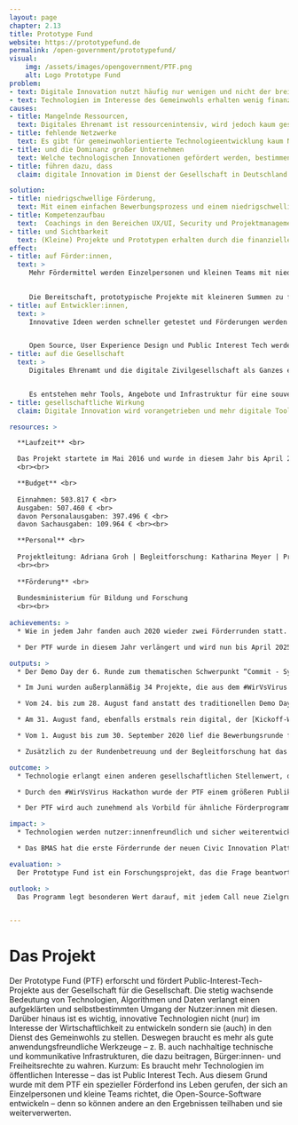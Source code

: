 ```yaml
---
layout: page
chapter: 2.13
title: Prototype Fund
website: https://prototypefund.de
permalink: /open-government/prototypefund/
visual:
    img: /assets/images/opengovernment/PTF.png
    alt: Logo Prototype Fund
problem:
- text: Digitale Innovation nutzt häufig nur wenigen und nicht der breiten Gesellschaft.
- text: Technologien im Interesse des Gemeinwohls erhalten wenig finanzielle Förderung.
causes:
- title: Mangelnde Ressourcen,
  text: Digitales Ehrenamt ist ressourcenintensiv, wird jedoch kaum gesehen, anerkannt oder finanziert. Das Entwickeln neuer Technologien erfolgt deshalb oft im Interesse von Wirtschaftlichkeit oder Datenverwertbarkeit.
- title: fehlende Netzwerke
  text: Es gibt für gemeinwohlorientierte Technologieentwicklung kaum Netzwerke, die sich für eine Verbesserung der Situation einsetzen können.
- title: und die Dominanz großer Unternehmen
  text: Welche technologischen Innovationen gefördert werden, bestimmen derzeit große internationale Konzerne oder Kapitalgeber. Dabei liegt oftmals die Expertise darüber, welche Entwicklungen wirklich benötigt werden oder welche Innovationen der Skalierung bedürfen, in der Gesellschaft – diese wird aber nicht einbezogen und zu wenig gefördert.
- title: führen dazu, dass
  claim: digitale Innovation im Dienst der Gesellschaft in Deutschland kaum stattfindet.

solution:
- title: niedrigschwellige Förderung,
  text: Mit einem einfachen Bewerbungsprozess und einem niedrigschwelligen Förderverfahren zeigen wir, dass die Förderung digitaler Innovationen aus der Gesellschaft möglich und wünschenswert ist.
- title: Kompetenzaufbau
  text:  Coachings in den Bereichen UX/UI, Security und Projektmanagement vermitteln der Open-Source-Community Wissen, das auch bei der Umsetzung weiterer Projekte nützlich sein kann.
- title: und Sichtbarkeit
  text: (Kleine) Projekte und Prototypen erhalten durch die finanzielle Förderung des BMBF mehr Sichtbarkeit – über die Website des Prototype Fund, Medien, Konferenzen und andere Veranstaltungen sowie aktive Vernetzungsarbeit.
effect:
- title: auf Förder:innen,
  text: >
     Mehr Fördermittel werden Einzelpersonen und kleinen Teams mit niedrigschwelligen Verfahren bereitgestellt.
   

     Die Bereitschaft, prototypische Projekte mit kleineren Summen zu fördern, steigt.
- title: auf Entwickler:innen,
  text: >
     Innovative Ideen werden schneller getestet und Förderungen werden als realistische Möglichkeit angesehen, Projekte umzusetzen.


     Open Source, User Experience Design und Public Interest Tech werden als Konzepte weiterverbreitet.
- title: auf die Gesellschaft
  text: >
     Digitales Ehrenamt und die digitale Zivilgesellschaft als Ganzes erfährt mehr Beachtung und Anerkennung.


     Es entstehen mehr Tools, Angebote und Infrastruktur für eine souveräne, digital handlungsfähige und informierte Gesellschaft.
- title: gesellschaftliche Wirkung
  claim: Digitale Innovation wird vorangetrieben und mehr digitale Tools sowie sichere Infrastruktur für die Gesellschaft werden geschaffen.

resources: >

  **Laufzeit** <br>

  Das Projekt startete im Mai 2016 ​und wurde in diesem Jahr bis ​April 2025 verlängert.
  <br><br>

  **Budget** <br>
  
  Einnahmen: 503.817 € <br>
  Ausgaben: 507.460 € <br>
  davon Personalausgaben: 397.496 € <br>
  davon Sachausgaben: 109.964 € <br><br>

  **Personal** <br>
  
  Projektleitung: Adriana Groh | Begleitforschung: Katharina Meyer | Projektmanagement:  Thomas Friese, Marie Gutbub | Kommunikation: Patricia Leu | Controlling: Juliane Krüger / Petra Bálint | technische Administration: Gregor Gilka
  <br><br>
  
  **Förderung** <br>
  
  Bundesministerium für Bildung und Forschung
  <br><br>
 
achievements: >
  * Wie in jedem Jahr fanden auch 2020 wieder zwei Förderrunden statt. Die 7. Runde hat den Schwerpunkt “Engineering Trust - Vertrauen bauen”. Die 8. Runde wurde themenoffen gestaltet. Im Jahr 2020 wurde aufgrund der Coronapandemie die große Bedeutung guter, nutzerfreundlicher Technologie für viele Menschen noch deutlicher. Die Pandemie hat zudem neuartige Lösungen für bisher unbekannte Herausforderungen nötig gemacht. Der PTF hat den #WirVsVirus-Hackathon der Bundesregierung vom 21. bis 23. März 2020 mit initiiert und organisiert. Fast 30.000 Menschen beteiligten sich daran, digitale Lösungen für Probleme rund um die Coronapandemie zu entwickeln. 34 der entstandenen Lösungen hat der PTF in einer zusätzlichen Förderrunde mit 1,5 Mio. € des BMBF gefördert und betreut.

  * Der PTF wurde in diesem Jahr verlängert und wird nun bis April 2025 weiter Open-Source-Projekte fördern und begleiten. Seit August können sich wieder Entwickler:innen und Teams mit ihrer Idee für innovative Open-Source-Software für die erste von 8 weiteren Förderrunden bewerben.

outputs: >
  * Der Demo Day der 6. Runde zum thematischen Schwerpunkt “Commit - System erneuern” am 27. Februar konnte noch analog im bUm Berlin durchgeführt werden. Rund 150 Gäste kamen, um sich einen Tag lang die Arbeit der 16 Förderprojekte anzusehen und den Keynotes von Michelle Thorne und Juliane Krüger zu lauschen ([Video des Demo Day](https://prototypefund.de/video-6-demo-day/)). Auch der Kickoff-Workshop der 7. Runde konnte noch vor Ort durchgeführt werden. Am 1. Februar startete die Bewerbungsphase der 8. Runde und endete am 31. März. Ähnlich wie bei der ersten themenoffenen Ausschreibungsrunde wurden mit über 400 Einreichungen (davon 385 gültige) deutlich mehr Bewerbungen generiert als sonst üblich.

  * Im Juni wurden außerplanmäßig 34 Projekte, die aus dem #WirVsVirus Hackathon hervorgegangen sind, in einer Sonderrunde gefördert. Die meisten der Projekte arbeiteten in einem verkürzten Sprint von drei Monaten an ihrer innovativen Software mit Lösungsideen gegen Corona. Durch die schnelle Zusage und das bereitwillige Nutzen der Strukturen des PTF konnte das BMBF als einziges Bundesministerium knapp ein Viertel der Projekte aus dem Hackathon mit 1,5 Millionen Euro unterstützen. Die Betreuung der Sonderrunde mit rund 10 Projekten mehr als in den üblichen Runden konnte durch das DLR und das Team der OKF DE gestemmt werden.

  * Vom 24. bis zum 28. August fand anstatt des traditionellen Demo Days für den Abschluss des 7. Calls eine [digitale Demo Week](https://archive.demoweek.prototypefund.de/) statt. Neben den (insbesondere technischen) Herausforderungen, die mit der Umstellung des Konzepts kamen, brachte das Online-Format auch Vorteile. Es wurde eine Webseite angefertigt, die den Projekten eine Vorstellung in verschiedenen Formaten - Video, Blogpost oder Live Demo - ermöglichte. So konnte das Abschlussevent einem breiteren Publikum zugänglich gemacht werden. Das Programm der Demo Week wurde eingerahmt von einem Eröffnungs- und Abschlussevent, die ebenfalls im Nachgang auf der Webseite verfügbar waren. Die Projektvorstellungen wurden auf fünf Tage verteilt, womit auch mehr Zeit für die einzelnen Präsentationen der 21 Projekte des 7. Calls blieb.

  * Am 31. August fand, ebenfalls erstmals rein digital, der [Kickoff-Workshop des 8. Calls](https://prototypefund.de/projects/round-8/) statt. Die 17 Förderprojekte wurden durch das Team des Prototype Fund, Vertreter:innen des DLR und die Moderatoren von zero360 auf die anstehende Umsetzungsphase vorbereitet.

  * Vom 1. August bis zum 30. September 2020 lief die Bewerbungsrunde für den 9. Call. Wie schon in der vorhergegangenen Runde war der Call themenoffen und Projekte konnten sich innerhalb der vier thematischen Säulen Civic Tech, Data Literacy, Software-Infrastruktur und Datensicherheit bewerben. Begleitend zur Bewerbungsrunde wurde ein [Trendreport](https://prototypefund.de/wp-content/uploads/2020/08/Trendforschung-Runde-9.pdf) angefertigt, der die Aspekte des kollektiven Handelns und der digitalen Souveränität in Europa beleuchtet. Es gingen für die 9. Kohorte insgesamt 245 gültige Bewerbungen ein. 62 Prozent aller Bewerbungen erfolgten im Team. 55 Prozent der Bewerbungen gehören in den Bereich Civic Tech, 23 Prozent bin den Bereich Software-Infrastruktur, 13 Prozent in den Bereich Datensicherheit und 9 Prozent in den Bereich Data Literacy. Aus den Zahlen lässt sich kein Einfluss der Coronakrise auf die Bewerbungen ableiten. Einzelne Projektideen beschäftigen sich aber mit den durch die Krise neu entstandenen Herausforderungen.

  * Zusätzlich zu der Rundenbetreuung und der Begleitforschung hat das PTF-Team mit der Produktion eines [Podcast](https://prototypefund.de/news/?filter=topics&topics=sound) begonnen. Die bisher veröffentlichten Folgen behandeln Themen im Bereich Innovationen, Public-Interest-Technologien und Open-Source-Software. Um den gesamten Open-Source-Code besser auffindbar zu machen, wurden zudem alle bisherigen Projekte auf dem [GitHub-Account des PTF](https://prototypefund.de/source-codes-unserer-foerderprojekte/) gesammelt. Im Dezember veröffentlichten wir die Broschüre „Community-Technologien von Nutzer:innen für Nutzer:innen“. Die digitale Zivilgesellschaft zeigt ständig ihr großes Engagement – und hat in der Coronakrise vollends bewiesen, dass sie unser (digitales) Leben besser macht. Die Publikation wurde breitflächig an Multiplikator:innen versendet.

outcome: >
  * Technologie erlangt einen anderen gesellschaftlichen Stellenwert, da ihre positiven Aspekte gegenüber den Risiken herausgestellt werden. Die Geförderten erhalten neue Kompetenzen (UX-/UI-Design, Security, Projektmanagement etc). Eine Community aus Open-Source-Entwickler:innen, die ihre Fähigkeiten und Ressourcen in den Dienst der Gesellschaft stellen, wird aufgebaut. Es wird gezeigt, wie eine erfolgreiche Projektförderung auch funktionieren kann. Der Fund ist somit Vorbild - und wird in Teilen von anderen Förderern aufgegriffen. Häufig forschen und arbeiten Menschen in diesem Bereich ehrenamtlich und/oder in ihrer Freizeit. Sie sind somit nicht dieselben, die von klassischen öffentlichen Fördermaßnahmen abgedeckt werden, denn diese richten sich in der Regel an Unternehmen und etablierte Forschungseinrichtungen. Ein großer Teil des digitalen Ehrenamts wird jedoch von Einzelpersonen und kleinen interdisziplinären Teams geleistet. Weil diese aufgrund unpassender Fördermechanismen ihre Projekte nicht konzentriert verfolgen können, kommt ein enormes Innovationspotenzial nicht zum Tragen. Damit überlassen wir als Gesellschaft digitale Angebote den großen Konzernen und profitorientierter Forschung, fördern das Sammeln teilweise kritischer Daten und proprietäre statt offene Lösungen. Der Bedarf an Alternativen ist entsprechend groß.

  * Durch den #WirVsVirus Hackathon wurde der PTF einem größeren Publikum bekannt. In fast allen großen überregionalen und sehr vielen regionalen Zeitungen wurde über den Hackathon und sein Ziel, innovative Ideen aus der Gesellschaft gegen die Coronakrise zu entwickeln, berichtet. Der PTF war maßgeblich an der Initiierung und Organisation des Hackathons beteiligt und konnte dort viele Erkenntnisse aus der Begleitforschung einbringen. Besonders vielversprechende und innovative Projekte konnten Dank der Förderstruktur und der guten Zusammenarbeit zwischen BMBF, DLR und PTF schnell in ihrer wichtigen Arbeit unterstützt werden.

  * Der PTF wird auch zunehmend als Vorbild für ähnliche Förderprogramme innerhalb Deutschlands und im europäischen Ausland gesehen. Der bereits angelaufene Prototype Fund Schweiz, mit dem es einen engen Austausch gibt, profitiert stark durch die bereits gewonnenen Erfahrungen aus dem deutschen Prototype Fund und wurde darüber hinaus durch ein Teammitglied des deutschen Prototype Fund ehrenamtlich in der Jury unterstützt. Auch aus Belgien und Frankreich kommen Interessensbekundungen, ähnliche Programme aufzusetzen. 

impact: >
  * Technologien werden nutzer:innenfreundlich und sicher weiterentwickelt. Soziales Engagement wird nachhaltiger unterstützt. Das Fördersystem wird um eine andere Kultur ergänzt, denn der PTF fördert Civic-Tech-Projekte und kleine Teams sowie technische Infrastruktur – mit gesellschaftlichen, nicht  wirtschaftlichen Interessen an erster Stelle.

  * Das BMAS hat die erste Förderrunde der neuen Civic Innovation Plattform gestartet, bei deren Entstehung bereits Erkenntnisse aus dem PTF mit eingeflossen sind. Auch bei der Auswahl der Förderprojekte der ersten Runde konnte der PTF mit Adriana Groh als Jurymitglied unterstützen. In den Bereichen Verwaltung & Demokratie sowie Wissen & Lernen wurden zwei Projekte prämiert, die in thematisch ähnlicher Form auch schon beim PTF begutachtet wurden. Die Zielgruppe der Civic Innovation Plattform ist mit KMUs und öffentlichen Einrichtungen breiter als die des PTF, die Projekte könnten sich bei der Förderung einzelner Projekte aber gut ergänzen bzw. aufeinander aufbauen.

evaluation: >
  Der Prototype Fund ist ein Forschungsprojekt, das die Frage beantworten will, wie neue Zielgruppen für öffentliche Fördergelder erschlossen werden können und wie die öffentlichen Fördermaßnahmen so angepasst werden können, dass sie für neue Zielgruppen auch nutzbar sind. In der Begleitforschung wird jede Förderrunde bezüglich Outreach, Bewerbungs- und Bewertungsprozess sowie mit Blick auf die Umsetzungsphase evaluiert. Ausgehend von den jeweiligen Ergebnissen werden die Fördermodalitäten von Runde zu Runde angepasst. Besonders hervorzuheben ist hier der Anstieg der Förderquote von 60 % auf 95 % – der Eigenanteil, den die Projekte einbringen müssen, hat sich somit deutlich verringert. Geförderte Projekte erhalten UX-Coachings, um sich besser auf die jeweilige Zielgruppe einzustellen sowie Coachings zu Projektmanagement und Security. Die Coachings wurden von den geförderten Projekten durchweg als positiv bewertet. 

outlook: >
  Das Programm legt besonderen Wert darauf, mit jedem Call neue Zielgruppen anzusprechen und die Gruppe der Einreichenden weiter zu diversifizieren.


---
```



# Das Projekt

Der Prototype Fund (PTF) erforscht und fördert Public-Interest-Tech-Projekte aus der Gesellschaft für die Gesellschaft. Die stetig wachsende Bedeutung von Technologien, Algorithmen und Daten verlangt einen aufgeklärten und selbstbestimmten Umgang der Nutzer:innen mit diesen. Darüber hinaus ist es wichtig, innovative Technologien nicht (nur) im Interesse der Wirtschaftlichkeit zu entwickeln sondern sie (auch) in den Dienst des Gemeinwohls zu stellen. Deswegen braucht es mehr als gute anwendungsfreundliche Werkzeuge – z. B. auch nachhaltige technische und kommunikative Infrastrukturen, die dazu beitragen, Bürger:innen- und Freiheitsrechte zu wahren. Kurzum: Es braucht mehr Technologien im öffentlichen Interesse – das ist Public Interest Tech. Aus diesem Grund wurde mit dem PTF ein spezieller Förderfond ins Leben gerufen, der sich an Einzelpersonen und kleine Teams richtet, die Open-Source-Software entwickeln – denn so können andere an den Ergebnissen teilhaben und sie weiterverwerten.

